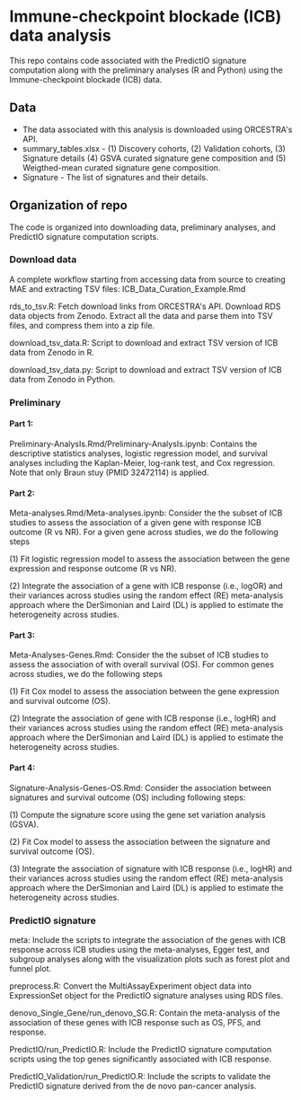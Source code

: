 # Immune-checkpoint blockade (ICB) data analysis

This repo contains code associated with the PredictIO signature computation along with the preliminary analyses (R and Python) using the Immune-checkpoint blockade (ICB) data.

## Data

* The data associated with this analysis is downloaded using ORCESTRA's API. 
* summary_tables.xlsx - (1) Discovery cohorts, (2) Validation cohorts, (3) Signature details (4) GSVA curated signature gene composition and (5) Weigthed-mean curated signature gene composition. 
* Signature - The list of signatures and their details.

## Organization of repo

The code is organized into downloading data, preliminary analyses, and PredictIO signature computation scripts. 

### Download data

A complete workflow starting from accessing data from source to creating MAE and extracting TSV files: ICB_Data_Curation_Example.Rmd

rds_to_tsv.R: Fetch download links from ORCESTRA's API. Download RDS data objects from Zenodo. Extract all the data and parse them into TSV files, and compress them into a zip file.

download_tsv_data.R: Script to download and extract TSV version of ICB data from Zenodo in R.

download_tsv_data.py: Script to download and extract TSV version of ICB data from Zenodo in Python.

### Preliminary 

#### Part 1: 

Preliminary-AnalysIs.Rmd/Preliminary-AnalysIs.ipynb: Contains the descriptive statistics analyses, logistic regression model, and survival analyses including the Kaplan-Meier, log-rank test, and Cox regression. Note that only Braun stuy (PMID 32472114) is applied. 

#### Part 2: 

Meta-analyses.Rmd/Meta-analyses.ipynb: Consider the the subset of ICB studies to assess the association of a given gene with response ICB outcome (R vs NR). For a given gene across studies, we do the following steps 

(1) Fit logistic regression model to assess the association between the gene expression and response outcome (R vs NR).

(2) Integrate the association of a gene with ICB response (i.e., logOR) and their variances across studies using the random effect (RE) meta-analysis approach where the DerSimonian and Laird (DL) is applied to estimate the heterogeneity across studies. 

#### Part 3: 

Meta-Analyses-Genes.Rmd: Consider the the subset of ICB studies to assess the association of with overall survival (OS). For common genes across studies, we do the following steps 

(1) Fit Cox model to assess the association between the gene expression and survival outcome (OS).

(2) Integrate the association of gene with ICB response (i.e., logHR) and their variances across studies using the random effect (RE) meta-analysis approach where the DerSimonian and Laird (DL) is applied to estimate the heterogeneity across studies. 

#### Part 4:

Signature-Analysis-Genes-OS.Rmd: Consider the association between signatures and survival outcome (OS) including following steps:

(1) Compute the signature score using the gene set variation analysis (GSVA).

(2) Fit Cox model to assess the association between the signature and survival outcome (OS).

(3) Integrate the association of signature with ICB response (i.e., logHR) and their variances across studies using the random effect (RE) meta-analysis approach where the DerSimonian and Laird (DL) is applied to estimate the heterogeneity across studies. 

### PredictIO signature

meta: Include the scripts to integrate the association of the genes with ICB response across ICB studies using the meta-analyses, Egger test, and subgroup analyses along with the visualization plots such as forest plot and funnel plot. 

preprocess.R: Convert the MultiAssayExperiment object data into ExpressionSet object for the PredictIO signature analyses using RDS files. 

denovo_Single_Gene/run_denovo_SG.R: Contain the meta-analysis of the association of these genes with ICB response such as OS, PFS, and response. 

PredictIO/run_PredictIO.R: Include the PredictIO signature computation scripts using the top genes significantly associated with ICB response.


PredictIO_Validation/run_PredictIO.R: Include the scripts to validate the PredictIO signature derived from the de novo pan-cancer analysis.




